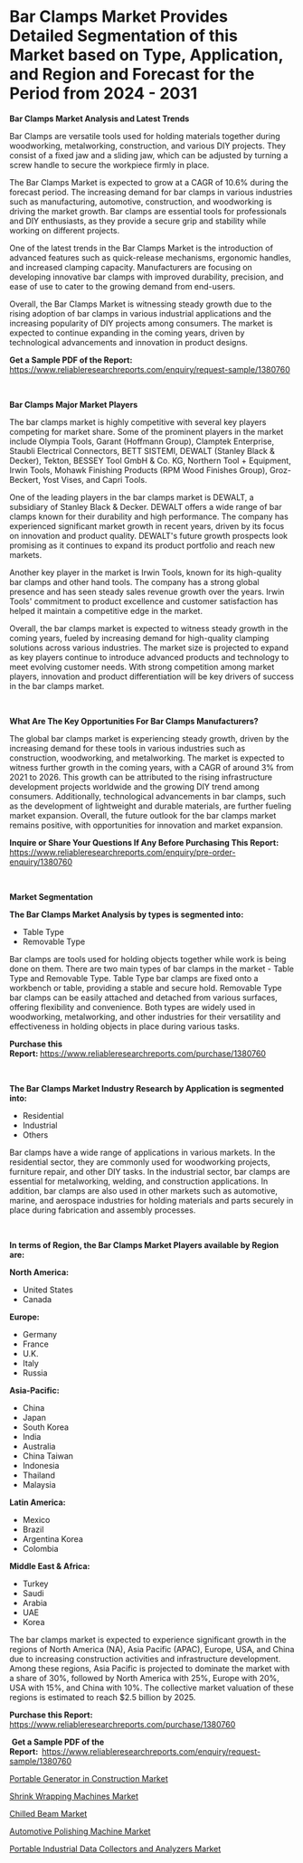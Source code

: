 <p><h1>Bar Clamps Market Provides Detailed Segmentation of this Market based on Type, Application, and Region and Forecast for the Period from 2024 - 2031</h1></p><p><strong>Bar Clamps Market Analysis and Latest Trends</strong></p>
<p><p>Bar Clamps are versatile tools used for holding materials together during woodworking, metalworking, construction, and various DIY projects. They consist of a fixed jaw and a sliding jaw, which can be adjusted by turning a screw handle to secure the workpiece firmly in place.</p><p>The Bar Clamps Market is expected to grow at a CAGR of 10.6% during the forecast period. The increasing demand for bar clamps in various industries such as manufacturing, automotive, construction, and woodworking is driving the market growth. Bar clamps are essential tools for professionals and DIY enthusiasts, as they provide a secure grip and stability while working on different projects.</p><p>One of the latest trends in the Bar Clamps Market is the introduction of advanced features such as quick-release mechanisms, ergonomic handles, and increased clamping capacity. Manufacturers are focusing on developing innovative bar clamps with improved durability, precision, and ease of use to cater to the growing demand from end-users.</p><p>Overall, the Bar Clamps Market is witnessing steady growth due to the rising adoption of bar clamps in various industrial applications and the increasing popularity of DIY projects among consumers. The market is expected to continue expanding in the coming years, driven by technological advancements and innovation in product designs.</p></p>
<p><strong>Get a Sample PDF of the Report:&nbsp;</strong> <a href="https://www.reliableresearchreports.com/enquiry/request-sample/1380760">https://www.reliableresearchreports.com/enquiry/request-sample/1380760</a></p>
<p>&nbsp;</p>
<p><strong>Bar Clamps Major Market Players</strong></p>
<p><p>The bar clamps market is highly competitive with several key players competing for market share. Some of the prominent players in the market include Olympia Tools, Garant (Hoffmann Group), Clamptek Enterprise, Staubli Electrical Connectors, BETT SISTEMI, DEWALT (Stanley Black & Decker), Tekton, BESSEY Tool GmbH & Co. KG, Northern Tool + Equipment, Irwin Tools, Mohawk Finishing Products (RPM Wood Finishes Group), Groz-Beckert, Yost Vises, and Capri Tools.</p><p>One of the leading players in the bar clamps market is DEWALT, a subsidiary of Stanley Black & Decker. DEWALT offers a wide range of bar clamps known for their durability and high performance. The company has experienced significant market growth in recent years, driven by its focus on innovation and product quality. DEWALT's future growth prospects look promising as it continues to expand its product portfolio and reach new markets.</p><p>Another key player in the market is Irwin Tools, known for its high-quality bar clamps and other hand tools. The company has a strong global presence and has seen steady sales revenue growth over the years. Irwin Tools' commitment to product excellence and customer satisfaction has helped it maintain a competitive edge in the market.</p><p>Overall, the bar clamps market is expected to witness steady growth in the coming years, fueled by increasing demand for high-quality clamping solutions across various industries. The market size is projected to expand as key players continue to introduce advanced products and technology to meet evolving customer needs. With strong competition among market players, innovation and product differentiation will be key drivers of success in the bar clamps market.</p></p>
<p>&nbsp;</p>
<p><strong>What Are The Key Opportunities For Bar Clamps Manufacturers?</strong></p>
<p><p>The global bar clamps market is experiencing steady growth, driven by the increasing demand for these tools in various industries such as construction, woodworking, and metalworking. The market is expected to witness further growth in the coming years, with a CAGR of around 3% from 2021 to 2026. This growth can be attributed to the rising infrastructure development projects worldwide and the growing DIY trend among consumers. Additionally, technological advancements in bar clamps, such as the development of lightweight and durable materials, are further fueling market expansion. Overall, the future outlook for the bar clamps market remains positive, with opportunities for innovation and market expansion.</p></p>
<p><strong>Inquire or Share Your Questions If Any Before Purchasing This Report:</strong> <a href="https://www.reliableresearchreports.com/enquiry/pre-order-enquiry/1380760">https://www.reliableresearchreports.com/enquiry/pre-order-enquiry/1380760</a></p>
<p>&nbsp;</p>
<p><strong>Market Segmentation</strong></p>
<p><strong>The Bar Clamps Market Analysis by types is segmented into:</strong></p>
<p><ul><li>Table Type</li><li>Removable Type</li></ul></p>
<p><p>Bar clamps are tools used for holding objects together while work is being done on them. There are two main types of bar clamps in the market - Table Type and Removable Type. Table Type bar clamps are fixed onto a workbench or table, providing a stable and secure hold. Removable Type bar clamps can be easily attached and detached from various surfaces, offering flexibility and convenience. Both types are widely used in woodworking, metalworking, and other industries for their versatility and effectiveness in holding objects in place during various tasks.</p></p>
<p><strong>Purchase this Report:&nbsp;</strong><a href="https://www.reliableresearchreports.com/purchase/1380760">https://www.reliableresearchreports.com/purchase/1380760</a></p>
<p>&nbsp;</p>
<p><strong>The Bar Clamps Market Industry Research by Application is segmented into:</strong></p>
<p><ul><li>Residential</li><li>Industrial</li><li>Others</li></ul></p>
<p><p>Bar clamps have a wide range of applications in various markets. In the residential sector, they are commonly used for woodworking projects, furniture repair, and other DIY tasks. In the industrial sector, bar clamps are essential for metalworking, welding, and construction applications. In addition, bar clamps are also used in other markets such as automotive, marine, and aerospace industries for holding materials and parts securely in place during fabrication and assembly processes.</p></p>
<p>&nbsp;</p>
<p><strong>In terms of Region, the Bar Clamps Market Players available by Region are:</strong></p>
<p>
    <p> <strong> North America: </strong>
        <ul>
            <li>United States</li>
            <li>Canada</li>
        </ul>
        </p> 
    <p> <strong> Europe: </strong>
        <ul>
            <li>Germany</li>
            <li>France</li>
            <li>U.K.</li>
            <li>Italy</li>
            <li>Russia</li>
        </ul>
        </p> 
    <p> <strong> Asia-Pacific: </strong>
        <ul>
            <li>China</li>
            <li>Japan</li>
            <li>South Korea</li>
            <li>India</li>
            <li>Australia</li>
            <li>China Taiwan</li>
            <li>Indonesia</li>
            <li>Thailand</li>
            <li>Malaysia</li>
        </ul>
        </p> 
    <p> <strong> Latin America: </strong>
        <ul>
            <li>Mexico</li>
            <li>Brazil</li>
            <li>Argentina Korea</li>
            <li>Colombia</li>
        </ul>
        </p> 
    <p> <strong> Middle East & Africa: </strong>
        <ul>
            <li>Turkey</li>
            <li>Saudi</li>
            <li>Arabia</li>
            <li>UAE</li>
            <li>Korea</li>
        </ul>
    </p>
    </p>
<p><p>The bar clamps market is expected to experience significant growth in the regions of North America (NA), Asia Pacific (APAC), Europe, USA, and China due to increasing construction activities and infrastructure development. Among these regions, Asia Pacific is projected to dominate the market with a share of 30%, followed by North America with 25%, Europe with 20%, USA with 15%, and China with 10%. The collective market valuation of these regions is estimated to reach $2.5 billion by 2025.</p></p>
<p><strong>Purchase this Report: </strong><a href="https://www.reliableresearchreports.com/purchase/1380760">https://www.reliableresearchreports.com/purchase/1380760</a></p>
<p>&nbsp;<strong>Get a Sample PDF of the Report:&nbsp;&nbsp;</strong><a href="https://www.reliableresearchreports.com/enquiry/request-sample/1380760">https://www.reliableresearchreports.com/enquiry/request-sample/1380760</a></p>
<p><strong></strong></p>
<p><p><a href="https://github.com/juniordelafrance/Market-Research-Report-List-1/blob/main/portable-generator-in-construction-market.md">Portable Generator in Construction Market</a></p><p><a href="https://medium.com/@dianeharris83/shrink-wrapping-machines-market-share-evolution-and-market-growth-trends-2024-2031-05dd5e2ee249">Shrink Wrapping Machines Market</a></p><p><a href="https://medium.com/@gracemoreno2019/chilled-beam-market-size-reveals-the-best-marketing-channels-in-global-industry-caab4236455d">Chilled Beam Market</a></p><p><a href="https://medium.com/@gracemoreno2019/automotive-polishing-machine-market-insight-market-trends-growth-forecasted-from-2024-to-2031-e3e68227b857">Automotive Polishing Machine Market</a></p><p><a href="https://github.com/jaidynmorantestelletmjzya/Market-Research-Report-List-1/blob/main/portable-industrial-data-collectors-and-analyzers-market.md">Portable Industrial Data Collectors and Analyzers Market</a></p></p>